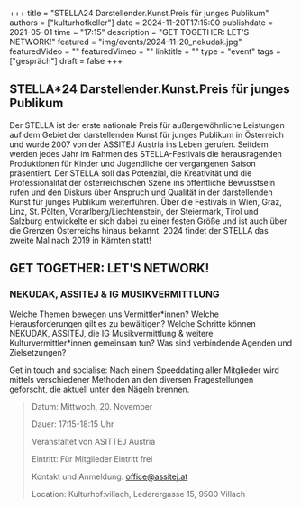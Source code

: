 +++
title = "STELLA24 Darstellender.Kunst.Preis für junges Publikum"
authors = ["kulturhofkeller"]
date = 2024-11-20T17:15:00
publishdate = 2021-05-01
time = "17:15"
description = "GET TOGETHER: LET'S NETWORK!"
featured = "img/events/2024-11-20_nekudak.jpg"
featuredVideo = ""
featuredVimeo = ""
linktitle = ""
type = "event"
tags = ["gespräch"]
draft = false
+++

##  STELLA*24 Darstellender.Kunst.Preis für junges Publikum

Der STELLA ist der erste nationale Preis für außergewöhnliche Leistungen auf dem Gebiet der darstellenden Kunst für junges Publikum in Österreich und wurde 2007 von der ASSITEJ Austria ins Leben gerufen. Seitdem werden jedes Jahr im Rahmen des STELLA-Festivals die herausragenden Produktionen für Kinder und Jugendliche der vergangenen Saison präsentiert. Der STELLA soll das Potenzial, die Kreativität und die Professionalität der österreichischen Szene ins öffentliche Bewusstsein rufen und den Diskurs über Anspruch und Qualität in der darstellenden Kunst für junges Publikum weiterführen. Über die Festivals in Wien, Graz, Linz, St. Pölten, Vorarlberg/Liechtenstein, der Steiermark, Tirol und Salzburg entwickelte er sich dabei zu einer festen Größe und ist auch über die Grenzen Österreichs hinaus bekannt. 2024 findet der STELLA das zweite Mal nach 2019 in Kärnten statt!

## GET TOGETHER: LET'S NETWORK!
### NEKUDAK, ASSITEJ & IG MUSIKVERMITTLUNG


Welche Themen bewegen uns Vermittler\*innen? Welche Herausforderungen gilt es zu bewältigen? Welche Schritte können NEKUDAK, ASSITEJ, die IG Musikver­mittlung & weitere Kulturvermittler\*innen gemeinsam tun? Was sind verbindende Agenden und Zielsetzungen?

Get in touch and socialise: Nach einem Speeddating aller Mitglieder wird mittels verschiedener Methoden an den diversen Fragestellungen geforscht, die aktuell unter den Nägeln brennen.


> Datum: Mittwoch, 20. November
>
> Dauer: 17:15-18:15 Uhr
>
> Veranstaltet von ASITTEJ Austria
>
> Eintritt: Für Mitglieder Eintritt frei
> 
> Kontakt und Anmeldung: office@assitej.at 
>
> Location: Kulturhof:villach, Lederergasse 15, 9500 Villach

